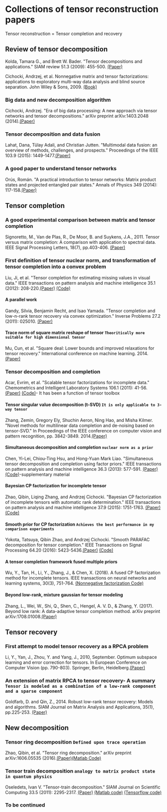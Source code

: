 # Collections of tensor reconstruction papers
Tensor reconstruction = Tensor completion and recovery

## Review of tensor decomposition
Kolda, Tamara G., and Brett W. Bader. "Tensor decompositions and applications." SIAM review 51.3 (2009): 455-500. [(Paper)](https://epubs.siam.org/doi/abs/10.1137/07070111X?journalCode=siread)

Cichocki, Andrzej, et al. Nonnegative matrix and tensor factorizations: applications to exploratory multi-way data analysis and blind source separation. John Wiley & Sons, 2009. [(Book)](http://www.academia.edu/download/46426061/Nonnegative_Matrix_and_Tensor_Factorizat20160612-12469-1usk837.pdf) 

### Big data and new decomposition algorithm
Cichocki, Andrzej. "Era of big data processing: A new approach via tensor networks and tensor decompositions." arXiv preprint arXiv:1403.2048 (2014).[(Paper)](https://arxiv.org/pdf/1403.2048.pdf) 

### Tensor decomposition and data fusion
Lahat, Dana, Tülay Adali, and Christian Jutten. "Multimodal data fusion: an overview of methods, challenges, and prospects." Proceedings of the IEEE 103.9 (2015): 1449-1477.[(Paper)](https://mdsoar.org/bitstream/handle/11603/10867/Lahat_Adali_Jutten_DataFusion_2015.pdf?sequence=1&isAllowed=y) 

### A good paper to understand tensor networks
Orús, Román. "A practical introduction to tensor networks: Matrix product states and projected entangled pair states." Annals of Physics 349 (2014): 117-158.[(Paper)](https://arxiv.org/pdf/1306.2164.pdf;)

## Tensor completion

### A good experimental comparison between matrix and tensor completion
Signoretto, M., Van de Plas, R., De Moor, B. and Suykens, J.A., 2011. Tensor versus matrix completion: A comparison with application to spectral data. IEEE Signal Processing Letters, 18(7), pp.403-406. [(Paper)](https://s3.amazonaws.com/academia.edu.documents/42367151/Tensor_Versus_Matrix_Completion_A_Compar20160208-31855-1nebvy7.pdf?response-content-disposition=inline%3B%20filename%3DTensor_Versus_Matrix_Completion_A_Compar.pdf&X-Amz-Algorithm=AWS4-HMAC-SHA256&X-Amz-Credential=AKIAIWOWYYGZ2Y53UL3A%2F20190814%2Fus-east-1%2Fs3%2Faws4_request&X-Amz-Date=20190814T123110Z&X-Amz-Expires=3600&X-Amz-SignedHeaders=host&X-Amz-Signature=9003eaeb38c3d23bd65e545e06c78cab3ee04a48e0919c5f09e2571d17bc2e77)

### First definition of tensor nuclear norm, and transformation of tensor completion into a convex problem
Liu, Ji, et al. "Tensor completion for estimating missing values in visual data." IEEE transactions on pattern analysis and machine intelligence 35.1 (2012): 208-220.[(Paper)](https://repository.kaust.edu.sa/bitstream/handle/10754/562566/2012.PAMI.JiLiu.Tensor%20Completion.pdf?sequence=1) [(Code)](http://www.cs.rochester.edu/u/jliu/code/TensorCompletion.zip)

#### A parallel work
Gandy, Silvia, Benjamin Recht, and Isao Yamada. "Tensor completion and low-n-rank tensor recovery via convex optimization." Inverse Problems 27.2 (2011): 025010. [(Paper)](https://arxiv.org/pdf/1311.6182)

#### Trace norm of square matrix reshape of tensor `Theoritically more suitable for high dimensional tensor`
Mu, Cun, et al. "Square deal: Lower bounds and improved relaxations for tensor recovery." International conference on machine learning. 2014. [(Paper)](http://proceedings.mlr.press/v32/mu14.pdf)

### Tensor decomposition and completion

Acar, Evrim, et al. "Scalable tensor factorizations for incomplete data." Chemometrics and Intelligent Laboratory Systems 106.1 (2011): 41-56.[(Paper)](https://arxiv.org/pdf/1005.2197) [(Code)](https://www.tensortoolbox.org/cp_wopt_doc.html)- It has been a function of tensor toolbox

#### Tensor singular value decomposition (t-SVD) `It is only applicable to 3-way tensor`
Zhang, Zemin, Gregory Ely, Shuchin Aeron, Ning Hao, and Misha Kilmer. "Novel methods for multilinear data completion and de-noising based on tensor-SVD." In Proceedings of the IEEE conference on computer vision and pattern recognition, pp. 3842-3849. 2014.[(Paper)](http://openaccess.thecvf.com/content_cvpr_2014/papers/Zhang_Novel_Methods_for_2014_CVPR_paper.pdf)

#### Simultaneous decomposition and completion `nuclear norm as a prior`
Chen, Yi-Lei, Chiou-Ting Hsu, and Hong-Yuan Mark Liao. "Simultaneous tensor decomposition and completion using factor priors." IEEE transactions on pattern analysis and machine intelligence 36.3 (2013): 577-591. [(Paper)](https://ir.nctu.edu.tw/bitstream/11536/23758/1/000331450100014.pdf) [(Code)](https://www.computer.org/csdl/journal/tp/2014/03/ttp2014030577/13rRUxASuNM)-supplementary material

#### Bayesian CP factorization for incomplete tensor
Zhao, Qibin, Liqing Zhang, and Andrzej Cichocki. "Bayesian CP factorization of incomplete tensors with automatic rank determination." IEEE transactions on pattern analysis and machine intelligence 37.9 (2015): 1751-1763. [(Paper)](https://arxiv.org/pdf/1401.6497) [(Code)](https://github.com/qbzhao/BCPF)

#### Smooth prior for CP factorization `Achieves the best performance in my comparison experiments`
Yokota, Tatsuya, Qibin Zhao, and Andrzej Cichocki. "Smooth PARAFAC decomposition for tensor completion." IEEE Transactions on Signal Processing 64.20 (2016): 5423-5436.[(Paper)](https://ieeexplore.ieee.org/stamp/stamp.jsp?arnumber=7502115) [(Code)](https://drive.google.com/file/d/15xk67wYZ9GI2Kn93g_aaA4CsmgnqGlHE/view)

#### A tensor completion framework fused multiple priors
Wu, Y., Tan, H., Li, Y., Zhang, J., & Chen, X. (2018). A fused CP factorization method for incomplete tensors. IEEE transactions on neural networks and learning systems, 30(3), 751-764. [(Nonnegative factorization Code)](https://github.com/Kaimaoge/Collections-of-tensor-reconstruction-papers/tree/master/NonnegativeFCP)

#### Beyond low-rank, mixture gaussian for tensor modeling
Zhang, L., Wei, W., Shi, Q., Shen, C., Hengel, A. V. D., & Zhang, Y. (2017). Beyond low rank: A data-adaptive tensor completion method. arXiv preprint arXiv:1708.01008.[(Paper)](https://arxiv.org/pdf/1708.01008.pdf)

## Tensor recovery

### First attempt to model tensor recovery as a RPCA problem
Li, Y., Yan, J., Zhou, Y. and Yang, J., 2010, September. Optimum subspace learning and error correction for tensors. In European Conference on Computer Vision (pp. 790-803). Springer, Berlin, Heidelberg.[(Paper)](https://pdfs.semanticscholar.org/cab0/f789fc311c45045e5fef3f27c67b08b1e094.pdf)

### An extension of matrix RPCA to tensor recovery- A summary `Tensor is modeled as a combination of a low-rank component and a sparse component`
Goldfarb, D. and Qin, Z., 2014. Robust low-rank tensor recovery: Models and algorithms. SIAM Journal on Matrix Analysis and Applications, 35(1), pp.225-253. [(Paper)](https://arxiv.org/pdf/1311.6182)


## New decomposition

### Tensor ring decomposition `Defined upon trace operation`
Zhao, Qibin, et al. "Tensor ring decomposition." arXiv preprint arXiv:1606.05535 (2016).[(Paper)](https://arxiv.org/pdf/1606.05535.pdf)[(Matlab Code)](https://github.com/oscarmickelin/tensor-ring-decomposition)

### Tensor train decomposition `analogy to matrix product state in quantum physics`
Oseledets, Ivan V. "Tensor-train decomposition." SIAM Journal on Scientific Computing 33.5 (2011): 2295-2317. [(Paper)](https://www.researchgate.net/profile/Ivan_Oseledets2/publication/220412263_Tensor-Train_Decomposition/links/5bbfb5c5299bf1004c5a56e3/Tensor-Train-Decomposition.pdf) [(Matlab code)](https://github.com/oseledets/TT-Toolbox) [(Tensorflow code)](https://github.com/Bihaqo/t3f)


### To be continued

